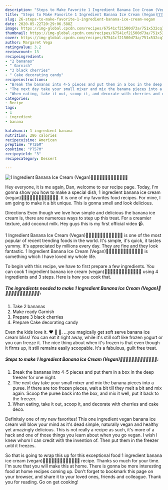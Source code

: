 ```yaml
---
description: "Steps to Make Favorite 1 Ingredient Banana Ice Cream (Vegan)🍌🍒🍌🍒🍌🍒🍌🍒🍌🍒🍌🍒🍌"
title: "Steps to Make Favorite 1 Ingredient Banana Ice Cream (Vegan)🍌🍒🍌🍒🍌🍒🍌🍒🍌🍒🍌🍒🍌"
slug: 26-steps-to-make-favorite-1-ingredient-banana-ice-cream-vegan
date: 2020-05-22T20:29:06.588Z
image: https://img-global.cpcdn.com/recipes/67541cf21500d73a/751x532cq70/1-ingredient-banana-ice-cream-vegan🍌🍒🍌🍒🍌🍒🍌🍒🍌🍒🍌🍒🍌-recipe-main-photo.jpg
thumbnail: https://img-global.cpcdn.com/recipes/67541cf21500d73a/751x532cq70/1-ingredient-banana-ice-cream-vegan🍌🍒🍌🍒🍌🍒🍌🍒🍌🍒🍌🍒🍌-recipe-main-photo.jpg
cover: https://img-global.cpcdn.com/recipes/67541cf21500d73a/751x532cq70/1-ingredient-banana-ice-cream-vegan🍌🍒🍌🍒🍌🍒🍌🍒🍌🍒🍌🍒🍌-recipe-main-photo.jpg
author: Margaret Vega
ratingvalue: 3.2
reviewcount: 13
recipeingredient:
- "2 bananas"
- " Garnish"
- "3 black cherries"
- " Cake decorating candy"
recipeinstructions:
- "Break the bananas into 4-5 pieces and put them in a box in the deep freezer for one night."
- "The next day take your small mixer and mix the banana pieces into a puree. If there are too frozen pieces, wait a bit till they melt a bit and mix again. Scoop the puree back into the box, and mix it well, put it back to the freezer."
- "When eating, take it out, scoop it, and decorate with cherries and cake deco."
categories:
- Recipe
tags:
- 1
- ingredient
- banana

katakunci: 1 ingredient banana 
nutrition: 286 calories
recipecuisine: American
preptime: "PT26M"
cooktime: "PT57M"
recipeyield: "3"
recipecategory: Dessert

---
```



![1 Ingredient Banana Ice Cream (Vegan)🍌🍒🍌🍒🍌🍒🍌🍒🍌🍒🍌🍒🍌](https://img-global.cpcdn.com/recipes/67541cf21500d73a/751x532cq70/1-ingredient-banana-ice-cream-vegan🍌🍒🍌🍒🍌🍒🍌🍒🍌🍒🍌🍒🍌-recipe-main-photo.jpg)

Hey everyone, it is me again, Dan, welcome to our recipe page. Today, I'm gonna show you how to make a special dish, 1 ingredient banana ice cream (vegan)🍌🍒🍌🍒🍌🍒🍌🍒🍌🍒🍌🍒🍌. It is one of my favorites food recipes. For mine, I am going to make it a bit unique. This is gonna smell and look delicious.

Directions Even though we love how simple and delicious the banana ice cream is, there are numerous ways to step up this treat. For a creamier texture, add coconut milk. Hey guys this is my first official video 📹.

1 Ingredient Banana Ice Cream (Vegan)🍌🍒🍌🍒🍌🍒🍌🍒🍌🍒🍌🍒🍌 is one of the most popular of recent trending foods in the world. It's simple, it's quick, it tastes yummy. It's appreciated by millions every day. They are fine and they look fantastic. 1 Ingredient Banana Ice Cream (Vegan)🍌🍒🍌🍒🍌🍒🍌🍒🍌🍒🍌🍒🍌 is something which I have loved my whole life.


To begin with this recipe, we have to first prepare a few ingredients. You can cook 1 ingredient banana ice cream (vegan)🍌🍒🍌🍒🍌🍒🍌🍒🍌🍒🍌🍒🍌 using 4 ingredients and 3 steps. Here is how you cook that.

##### The ingredients needed to make 1 Ingredient Banana Ice Cream (Vegan)🍌🍒🍌🍒🍌🍒🍌🍒🍌🍒🍌🍒🍌:

1. Take 2 bananas
1. Make ready  Garnish
1. Prepare 3 black cherries
1. Prepare  Cake decorating candy


Even the kids love it. ♥️ 🍌 🍨. …you magically get soft serve banana ice cream bliss! You can eat it right away, while it&#39;s still soft like frozen yogurt or you can freeze it. The nice thing about when it&#39;s frozen is that even though it firms up, it still remains easily scoopable. It&#39;s a fabulous, guilt free treat. 

##### Steps to make 1 Ingredient Banana Ice Cream (Vegan)🍌🍒🍌🍒🍌🍒🍌🍒🍌🍒🍌🍒🍌:

1. Break the bananas into 4-5 pieces and put them in a box in the deep freezer for one night.
1. The next day take your small mixer and mix the banana pieces into a puree. If there are too frozen pieces, wait a bit till they melt a bit and mix again. Scoop the puree back into the box, and mix it well, put it back to the freezer.
1. When eating, take it out, scoop it, and decorate with cherries and cake deco.


Definitely one of my new favorites! This one ingredient vegan banana ice cream will blow your mind as it&#39;s dead simple, naturally vegan and healthy yet amazingly delicious. This is not really a recipe as such, it&#39;s more of a hack and one of those things you learn about when you go vegan. I wish I knew whom I can credit with the invention of. Then put them in the freezer until it freezes. 

So that is going to wrap this up for this exceptional food 1 ingredient banana ice cream (vegan)🍌🍒🍌🍒🍌🍒🍌🍒🍌🍒🍌🍒🍌 recipe. Thanks so much for your time. I'm sure that you will make this at home. There is gonna be more interesting food at home recipes coming up. Don't forget to bookmark this page on your browser, and share it to your loved ones, friends and colleague. Thank you for reading. Go on get cooking!
